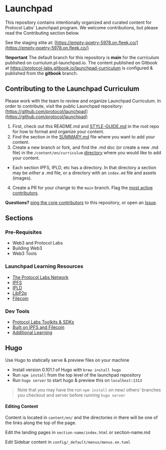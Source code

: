 # Launchpad
This repository contains intentionally organized and curated content for Protocol Labs' Launchpad program.
We welcome contributions, but please read the Contributing section below.

See the staging stite at: [https://empty-poetry-5978.on.fleek.co/](https://empty-poetry-5978.on.fleek.co/)

**!Important** The default branch for this repository is **main** for the curriculum published on curriulum.pl-launchpad.io. The content published on Gitbook at https://protocol-labs.gitbook.io/launchpad-curriculum is configured & published from the **gitbook** branch.  

## Contributing to the Launchpad Curriculum

Please work with the team to review and organize Launchpad Curriculum. In order to contribute, visit the public Launchpad repository: [https://github.com/protocol/launchpad](https://github.com/protocol/launchpad)


1. First, check out this README.md and [STYLE-GUIDE.md](https://github.com/protocol/launchpad/blob/gitbook/STYLE-GUIDE.md) in the root repo for how to format and organize your content.
2. Find the section in the [SUMMARY.md](https://github.com/protocol/launchpad/blob/main/SUMMARY.md) file where you want to add your content.
3. Create a new branch or fork, and find the .md doc (or create a new .md file) in the `/content/en/curriculum` [directory](https://github.com/protocol/launchpad/tree/main/content/en/curriculum) where you would like to add your content.
  * Each section IPFS, IPLD, etc has a directory. In that directory a section may be _either_ a .md file, or a directory with an `index.md` file and assets (images).
4. Create a PR for your change to the `main` branch. Flag the [most active contributors](https://github.com/protocol/launchpad/graphs/contributors). 

**Questions?** [ping the core contributors](https://github.com/protocol/launchpad/graphs/contributors) to this repository, or open an [Issue](https://github.com/protocol/launchpad/issues).

## Sections

### Pre-Requisites
* Web3 and Protocol Labs
* Building Web3
* Web3 Tools

### Launchpad Learning Resources
* [The Protocol Labs Network](docs/protocol-labs-network/README.md)
* [IPFS](docs/ipfs/README.md)
* [IPLD](docs/ipld/README.md)
* [LibP2p](docs/libp2p/README.md)
* [Filecoin](docs/filecoin/README.md)

### Dev Tools
* [Protocol Labs Toolkits & SDKs](docs/protocol-labs-toolkits-sdks/README.md)
* [Built on IPFS and Filecoin](docs/built-on-ipfs-filecoin/README.md)
* [Additional Learning](docs/additional-learning-resources/README.md)

## Hugo
Use Hugo to statically serve & preview files on your machine

* Install version 0.101.1 of Hugo with `brew install hugo`
* Run `npm install` from the top level of the launchpad repository
* Run `hugo server` to start hugo & preview this on `localhost:1313`

> Note that you may have the run `npm install` on new/ others' branches you checkout and server before running `hugo server`

#### Editing Content

Content is located in `content/en/` and the directories in there will be one of the links along the top of the page.

Edit the landing pages in `section-name/index.html` or section-name.md

Edit Sidebar content in `config/_default/menus/menus.en.toml`
